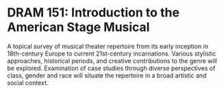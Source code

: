 # DRAM 151: Introduction to the American Stage Musical

A topical survey of musical theater repertoire from its early inception in 18th-century Europe to current 21st-century incarnations. Various stylistic approaches, historical periods, and creative contributions to the genre will be explored. Examination of case studies through diverse perspectives of class, gender and race will situate the repertoire in a broad artistic and social context.